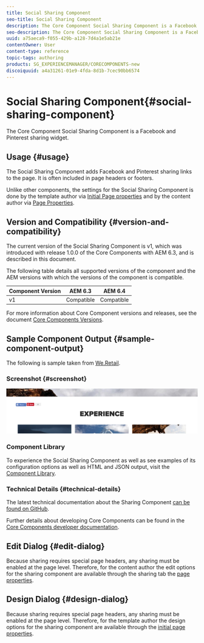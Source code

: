 ```yaml
---
title: Social Sharing Component
seo-title: Social Sharing Component
description: The Core Component Social Sharing Component is a Facebook and Pinterest sharing widget.
seo-description: The Core Component Social Sharing Component is a Facebook and Pinterest sharing widget.
uuid: a75aeca9-f055-429b-a128-7d4a1e5ab21e
contentOwner: User
content-type: reference
topic-tags: authoring
products: SG_EXPERIENCEMANAGER/CORECOMPONENTS-new
discoiquuid: a4a31261-01e9-4fda-8d1b-7cec90bb6574
---
```


# Social Sharing Component{#social-sharing-component}

The Core Component Social Sharing Component is a Facebook and Pinterest sharing widget.

## Usage {#usage}

The Social Sharing Component adds Facebook and Pinterest sharing links to the page. It is often included in page headers or footers.

Unlike other components, the settings for the Social Sharing Component is done by the template author via [Initial Page properties](https://helpx.adobe.com/experience-manager/6-4/sites/authoring/using/templates.html#main-pars_title_1651978509) and by the content author via [Page Properties](https://helpx.adobe.com/experience-manager/6-4/sites/authoring/using/editing-page-properties.html).

## Version and Compatibility {#version-and-compatibility}

The current version of the Social Sharing Component is v1, which was introduced with release 1.0.0 of the Core Components with AEM 6.3, and is described in this document.

The following table details all supported versions of the component and the AEM versions with which the versions of the component is compatible.

|Component Version|AEM 6.3|AEM 6.4|
|--- |--- |--- |
|v1|Compatible|Compatible|


For more information about Core Component versions and releases, see the document [Core Components Versions](versions.md).

## Sample Component Output {#sample-component-output}

The following is sample taken from [We.Retail](https://helpx.adobe.com/experience-manager/6-4/sites/developing/using/we-retail.html).

### Screenshot {#screenshot}

![](assets/chlimage_1-6.png) 

### Component Library

To experience the Social Sharing Component as well as see examples of its configuration options as well as HTML and JSON output, visit the [Component Library](http://opensource.adobe.com/aem-core-wcm-components/library/social-sharing.html).

### Technical Details {#technical-details}

The latest technical documentation about the Sharing Component [can be found on GitHub](https://github.com/adobe/aem-core-wcm-components/blob/master/content/src/content/jcr_root/apps/core/wcm/components/sharing/v1/sharing).

Further details about developing Core Components can be found in the [Core Components developer documentation](developing.md). 

## Edit Dialog {#edit-dialog}

Because sharing requires special page headers, any sharing must be enabled at the page level. Therefore, for the content author the edit options for the sharing component are available through the sharing tab the [page properties](https://helpx.adobe.com/experience-manager/6-4/sites/authoring/using/editing-page-properties.html).

## Design Dialog {#design-dialog}

Because sharing requires special page headers, any sharing must be enabled at the page level. Therefore, for the template author the design options for the sharing component are available through the [initial page properties](https://helpx.adobe.com/experience-manager/6-4/sites/authoring/using/templates.html#main-pars_title_1651978509).